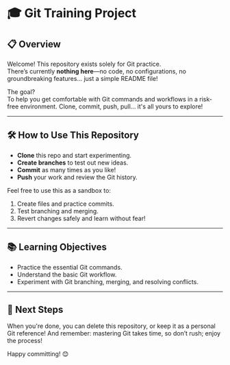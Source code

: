 # 🎓 Git Training Project

## 📋 Overview
Welcome! This repository exists solely for Git practice.  
There’s currently **nothing here**—no code, no configurations, no groundbreaking features... just a simple README file!

The goal?  
To help you get comfortable with Git commands and workflows in a risk-free environment. Clone, commit, push, pull... it's all yours to explore!

---

## 🛠️ How to Use This Repository
- **Clone** this repo and start experimenting.
- **Create branches** to test out new ideas.
- **Commit** as many times as you like!
- **Push** your work and review the Git history.

Feel free to use this as a sandbox to:
1. Create files and practice commits.
2. Test branching and merging.
3. Revert changes safely and learn without fear!

---

## 📚 Learning Objectives
- Practice the essential Git commands.
- Understand the basic Git workflow.
- Experiment with Git branching, merging, and resolving conflicts.

---

## 🚀 Next Steps
When you're done, you can delete this repository, or keep it as a personal Git reference! And remember: mastering Git takes time, so don’t rush; enjoy the process!

Happy committing! 😊
